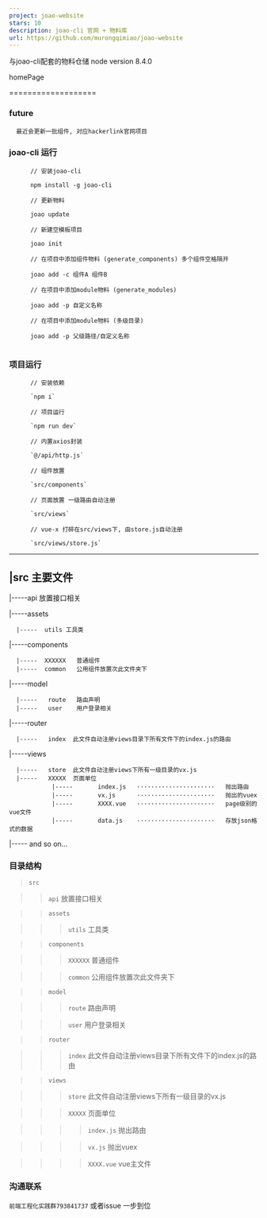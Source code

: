 ```yaml
---
project: joao-website
stars: 10
description: joao-cli 官网 + 物料库
url: https://github.com/murongqimiao/joao-website
---
```


与joao-cli配套的物料仓储 node version 8.4.0

homePage

\===================

### future

```
  最近会更新一批组件, 对应hackerlink官网项目
```

### joao-cli 运行

```
      // 安装joao-cli
      
      npm install -g joao-cli
      
      // 更新物料
      
      joao update
      
      // 新建空模板项目
      
      joao init
      
      // 在项目中添加组件物料 (generate_components) 多个组件空格隔开
      
      joao add -c 组件A 组件B
      
      // 在项目中添加module物料 (generate_modules)
      
      joao add -p 自定义名称
      
      // 在项目中添加module物料 (多级目录)
      
      joao add -p 父级路径/自定义名称
      
```

### 项目运行

```
      // 安装依赖
      
      `npm i`
      
      // 项目运行
      
      `npm run dev`
      
      // 内置axios封装
      
      `@/api/http.js`
      
      // 组件放置
      
      `src/components`
      
      // 页面放置 一级路由自动注册
      
      `src/views`
      
      // vue-x 打碎在src/views下, 由store.js自动注册
      
      `src/views/store.js`
```

* * *

|src 主要文件
---------

|-----api 放置接口相关

|-----assets

```
  |-----  utils 工具类
```

|-----components

```
  |-----  XXXXXX   普通组件
  |-----  common   公用组件放置次此文件夹下
```

|-----model

```
  |-----   route   路由声明
  |-----   user    用户登录相关
```

|-----router

```
  |-----   index  此文件自动注册views目录下所有文件下的index.js的路由
```

|-----views

```
  |-----   store  此文件自动注册views下所有一级目录的vx.js
  |-----   XXXXX  页面单位
            |-----       index.js   ······················   抛出路由
            |-----       vx.js      ······················   抛出的vuex
            |-----       XXXX.vue   ······················   page级别的vue文件
            |-----       data.js    ······················   存放json格式的数据
```

|----- and so on...

### 目录结构

> `src`

> > `api` 放置接口相关

> > `assets`

> > > `utils` 工具类

> > `components`

> > > `XXXXXX` 普通组件

> > > `common` 公用组件放置次此文件夹下

> > `model`

> > > `route` 路由声明

> > > `user` 用户登录相关

> > `router`

> > > `index` 此文件自动注册views目录下所有文件下的index.js的路由

> > `views`

> > > `store` 此文件自动注册views下所有一级目录的vx.js

> > > `XXXXX` 页面单位

> > > > `index.js` 抛出路由

> > > > `vx.js` 抛出vuex

> > > > `XXXX.vue` vue主文件

### 沟通联系

`前端工程化实践群793841737` 或者issue 一步到位
